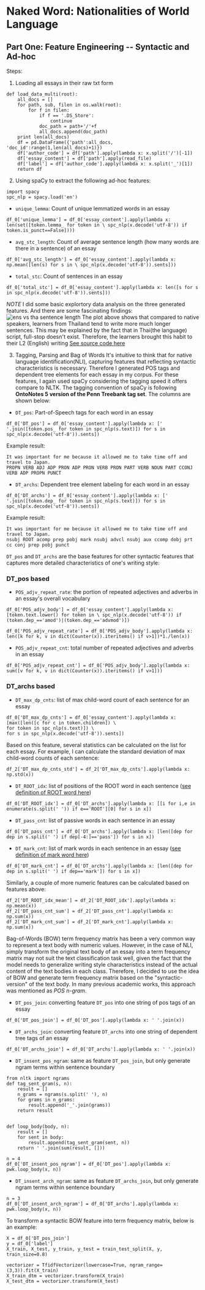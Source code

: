 # Naked Word: Nationalities of World Language
## Part One: Feature Engineering -- Syntactic and Ad-hoc

Steps:
1. Loading all essays in their raw txt form
```
def load_data_multi(root):
    all_docs = []
    for path, sub, filen in os.walk(root):
        for f in filen:
            if f == '.DS_Store':
                continue
            doc_path = path+'/'+f
            all_docs.append(doc_path)
    print len(all_docs)
    df = pd.DataFrame({'path':all_docs, 'doc_id':range(1,len(all_docs)+1)})
    df['author_code'] = df['path'].apply(lambda x: x.split('/')[-1])
    df['essay_content'] = df['path'].apply(read_file)
    df['label'] = df['author_code'].apply(lambda x: x.split('_')[1])
    return df
```

2. Using spaCy to extract the following ad-hoc features:
```
import spacy
spc_nlp = spacy.load('en')
```
- `unique_lemma`: Count of unique lemmatized words in an essay
```
df_0['unique_lemma'] = df_0['essay_content'].apply(lambda x: len(set([token.lemma_ for token in \ spc_nlp(x.decode('utf-8')) if token.is_punct==False])))
```
- `avg_stc_length`: Count of average sentence length (how many words are there in a sentence) of an essay
```
df_0['avg_stc_length'] = df_0['essay_content'].apply(lambda x: np.mean([len(s) for s in \ spc_nlp(x.decode('utf-8')).sents]))
```
- `total_stc`: Count of sentences in an essay
```
df_0['total_stc'] = df_0['essay_content'].apply(lambda x: len([s for s in spc_nlp(x.decode('utf-8')).sents]))
```
_NOTE_
I did some basic explortory data analysis on the three generated features. And there are some fascinating findings:
![ens vs tha sentence length](/images/ens-tha.png)
The plot above shows that compared to native speakers, learners from Thailand tend to write more much longer sentences. This may be explained by the fact that in Thai(the language) script, full-stop doesn't exist. Therefore, the learners brought this habit to their L2 (English) writing
[See source code here](https://github.com/fzr72725/NLI/blob/master/notebooks/part_one_common_feature_extract.ipynb)

3. Tagging, Parsing and Bag of Words
It's intuitive to think that for native language identification(NLI), capturing features that reflecting syntactic characteristics is necessary. Therefore I generated POS tags and dependent tree elements for each essay in my corpus. For these features, I again used spaCy considering the tagging speed it offers compare to NLTK. The tagging convention of spaCy is following **OntoNotes 5 version of the Penn Treebank tag set**. The columns are shown below:
- `DT_pos`: Part-of-Speech tags for each word in an essay
```
df_0['DT_pos'] = df_0['essay_content'].apply(lambda x: [' '.join([token.pos_ for token in spc_nlp(s.text)]) for s in spc_nlp(x.decode('utf-8')).sents])
```
Example result:
```
It was important for me because it allowed me to take time off and travel to Japan.
PROPN VERB ADJ ADP PRON ADP PRON VERB PRON PART VERB NOUN PART CCONJ VERB ADP PROPN PUNCT
```
- `DT_archs`: Dependent tree element labeling for each word in an essay
```
df_0['DT_archs'] = df_0['essay_content'].apply(lambda x: [' '.join([token.dep_ for token in spc_nlp(s.text)]) for s in spc_nlp(x.decode('utf-8')).sents])
```
Example result:
```
It was important for me because it allowed me to take time off and travel to Japan.
nsubj ROOT acomp prep pobj mark nsubj advcl nsubj aux ccomp dobj prt cc conj prep pobj punct
```

`DT_pos` and `DT_archs` are the base features for other syntactic features that captures more detailed characteristics of one's writing style:
### DT_pos based
- `POS_adjv_repeat_rate`: the portion of repeated adjectives and adverbs in an essay's overall vocabulary

```
df_0['POS_adjv_body'] = df_0['essay_content'].apply(lambda x: [token.text.lower() for token in \ spc_nlp(x.decode('utf-8')) if (token.dep_=='amod')|(token.dep_=='advmod')])

df_0['POS_adjv_repeat_rate'] = df_0['POS_adjv_body'].apply(lambda x: len([k for k, v in dict(Counter(x)).iteritems() if v>1])*1./len(x))
```

- `POS_adjv_repeat_cnt`: total number of repeated adjectives and adverbs in an essay

```
df_0['POS_adjv_repeat_cnt'] = df_0['POS_adjv_body'].apply(lambda x: sum([v for k, v in dict(Counter(x)).iteritems() if v>1]))
```

### DT_archs based
- `DT_max_dp_cnts`: list of max child-word count of each sentence for an essay

```
df_0['DT_max_dp_cnts'] = df_0['essay_content'].apply(lambda x: [max([len([c for c in token.children]) \
for token in spc_nlp(s.text)]) \
for s in spc_nlp(x.decode('utf-8')).sents])
```

Based on this feature, several statistics can be calculated on the list for each essay. For example, I can calculate the standard deviation of max child-word counts of each sentence:

```
df_2['DT_max_dp_cnts_std'] = df_2['DT_max_dp_cnts'].apply(lambda x: np.std(x))
```
- `DT_ROOT_idx`: list of positions of the ROOT word in each sentence ([see definition of ROOT word here](https://spacy.io/usage/linguistic-features))

```
df_0['DT_ROOT_idx'] = df_0['DT_archs'].apply(lambda x: [[i for i,e in enumerate(s.split(' ')) if e=='ROOT'][0] for s in x])
```
- `DT_pass_cnt`: list of passive words in each sentence in an essay

```
df_0['DT_pass_cnt'] = df_0['DT_archs'].apply(lambda x: [len([dep for dep in s.split(' ') if dep[-4:]=='pass']) for s in x])
```
- `DT_mark_cnt`: list of mark words in each sentence in an essay ([see definition of mark word here](https://spacy.io/usage/linguistic-features))

```
df_0['DT_mark_cnt'] = df_0['DT_archs'].apply(lambda x: [len([dep for dep in s.split(' ') if dep=='mark']) for s in x])
```
Similarly, a couple of more numeric features can be calculated based on features above:

```
df_2['DT_ROOT_idx_mean'] = df_2['DT_ROOT_idx'].apply(lambda x: np.mean(x))
df_2['DT_pass_cnt_sum'] = df_2['DT_pass_cnt'].apply(lambda x: np.sum(x))
df_2['DT_mark_cnt_sum'] = df_2['DT_mark_cnt'].apply(lambda x: np.sum(x))
```

Bag-of-Words (BOW) term frequency matrix has been a very common way to represent a text body with numeric values. However, in the case of NLI, simply transform the original text body of an essay into a term frequency matrix may not suit the text classification task well, given the fact that the model needs to generalize writing style characteristics instead of the actual content of the text bodies in each class. Therefore, I decided to use the idea of BOW and generate term frequency matrix based on the "syntactic-version" of the text body. In many previous academic works, this approach was mentioned as _POS n-gram_.
- `DT_pos_join`: converting feature `DT_pos` into one string of pos tags of an essay

```
df_0['DT_pos_join'] = df_0['DT_pos'].apply(lambda x: ' '.join(x))
```
- `DT_archs_join`: converting feature `DT_archs` into one string of dependent tree tags of an essay

```
df_0['DT_archs_join'] = df_0['DT_archs'].apply(lambda x: ' '.join(x))
```
- `DT_insent_pos_ngram`: same as feature `DT_pos_join`, but only generate ngram terms within sentence boundary

```
from nltk import ngrams
def tag_sent_gram(s, n):
    result = []
    n_grams = ngrams(s.split(' '), n)
    for grams in n_grams:
        result.append('_'.join(grams))
    return result


def loop_body(body, n):
    result = []
    for sent in body:
        result.append(tag_sent_gram(sent, n))
    return ' '.join(sum(result, []))

n = 4
df_0['DT_insent_pos_ngram'] = df_0['DT_pos'].apply(lambda x: pwk.loop_body(x, n))
```
- `DT_insent_arch_ngram`: same as feature `DT_archs_join`, but only generate ngram terms within sentence boundary

```
n = 3
df_0['DT_insent_arch_ngram'] = df_0['DT_archs'].apply(lambda x: pwk.loop_body(x, n))
```
To transform a syntactic BOW feature into term frequency matrix, below is an example:

```
X = df_0['DT_pos_join']
y = df_0['label']
X_train, X_test, y_train, y_test = train_test_split(X, y, train_size=0.8)

vectorizer = TfidfVectorizer(lowercase=True, ngram_range=(3,3)).fit(X_train)
X_train_dtm = vectorizer.transform(X_train)
X_test_dtm = vectorizer.transform(X_test)
```
